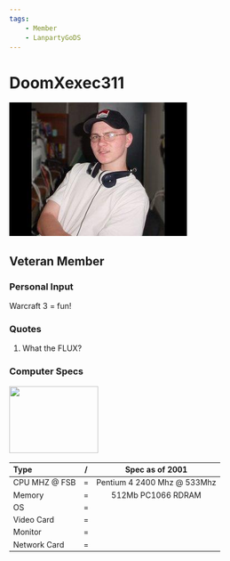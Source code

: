 ```yaml
---
tags:
    - Member
    - LanpartyGoDS
---
```


# DoomXexec311
![DoomXexec311 profile picture](doomxexec311.jpg "DoomXexec311 profile picture")
## Veteran Member





### Personal Input

Warcraft 3 = fun!

### Quotes
1. What the FLUX?

### Computer Specs

<img src="../computer-solid.svg" width="160" height="120">

| Type          | / | Spec as of 2001                        |
| :-----------  | - | :------------------------------------: |
| CPU MHZ @ FSB | = | Pentium 4 2400 Mhz @ 533Mhz |
| Memory        | = | 512Mb PC1066 RDRAM |
| OS            | = | |
| Video Card    | = | |
| Monitor       | = | |
| Network Card  | = | |
